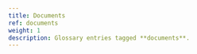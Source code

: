 ```yaml
---
title: Documents
ref: documents
weight: 1
description: Glossary entries tagged **documents**.
---
```



